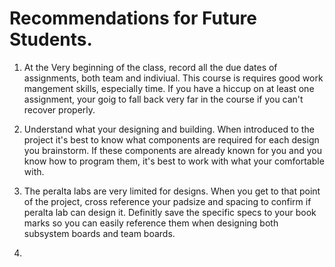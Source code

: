 # Recommendations for Future Students.

1. At the Very beginning of the class, record all the due dates of assignments, both team and indiviual. This course is requires good work mangement skills, especially time. If you have a hiccup on at least one assignment, your goig to fall back very far in the course if you can't recover properly.

2. Understand what your designing and building. When introduced to the project it's best to know what components are required for each design you brainstorm. If these components are already known for you and you know how to program them, it's best to work with what your comfortable with.

3. The peralta labs are very limited for designs. When you get to that point of the project, cross reference your padsize and spacing to confirm if peralta lab can design it. Definitly save the specific specs to your book marks so you can easily reference them when designing both subsystem boards and team boards.

4. 
